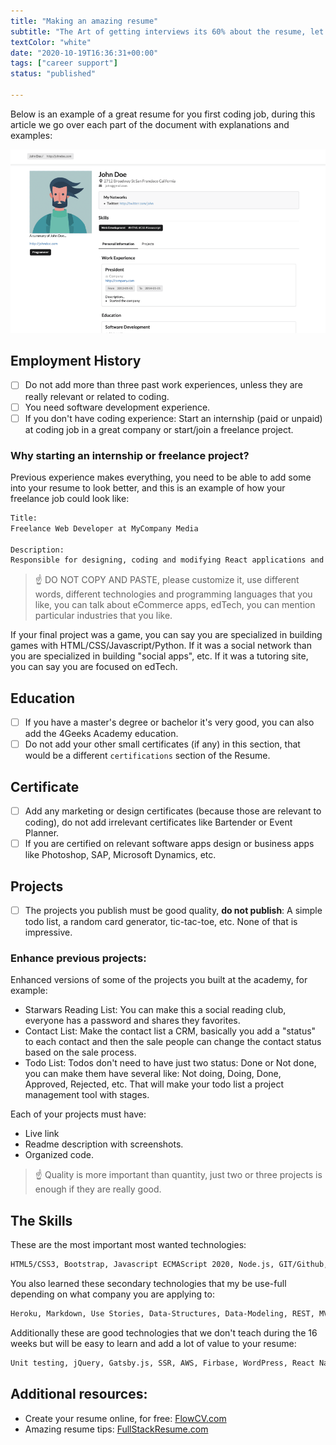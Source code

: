 ```yaml
---
title: "Making an amazing resume"
subtitle: "The Art of getting interviews its 60% about the resume, let's make it shine!"
textColor: "white"
date: "2020-10-19T16:36:31+00:00"
tags: ["career support"]
status: "published"

---
```


Below is an example of a great resume for you first coding job, during this article we go over each part of the document with explanations and examples:

![Image Resume](https://github.com/breatheco-de/content/blob/master/src/assets/images/resume2.png?raw=true)

## Employment History

- [ ] Do not add more than three past work experiences, unless they are really relevant or related to coding.
- [ ] You need software development experience.
- [ ] If you don't have coding experience: Start an internship (paid or unpaid) at coding job in a great company or start/join a freelance project.

### Why starting an internship or freelance project?

Previous experience makes everything, you need to be able to add some into your resume to look better, and this is an example of how your freelance job could look like:

```txt
Title: 
Freelance Web Developer at MyCompany Media

Description:
Responsible for designing, coding and modifying React applications and Python APIs from layout/mockups/wireframes to functional and according to a client's specifications. Strive to create visually appealing sites that feature user-friendly design and clear navigation.
```

> :point_up:  DO NOT COPY AND PASTE, please customize it, use different words, different technologies and programming languages that you like, you can talk about eCommerce apps, edTech, you can mention particular industries that you like.

If your final project was a game, you can say you are specialized in building games with HTML/CSS/Javascript/Python.
If it was a social network than you are specialized in building "social apps", etc.
If it was a tutoring site, you can say you are focused on edTech.

## Education

- [ ] If you have a master's degree or bachelor it's very good, you can also add the 4Geeks Academy education.
- [ ] Do not add your other small certificates (if any) in this section, that would be a different `certifications` section of the Resume.

## Certificate

- [ ] Add any marketing or design certificates (because those are relevant to coding), do not add irrelevant certificates like Bartender or Event Planner.
- [ ] If you are certified on relevant software apps design or business apps like Photoshop, SAP, Microsoft Dynamics, etc.

## Projects 

- [ ] The projects you publish must be good quality, **do not publish**: A simple todo list, a random card generator, tic-tac-toe, etc. None of that is impressive.

### Enhance previous projects:

Enhanced versions of some of the projects you built at the academy, for example:

- Starwars Reading List: You can make this a social reading club, everyone has a password and shares they favorites.
- Contact List: Make the contact list a CRM, basically you add a "status" to each contact and then the sale people can change the contact status based on the sale process.
- Todo List: Todos don't need to have just two status: Done or Not done, you can make them have several like: Not doing, Doing, Done, Approved, Rejected, etc. That will make your todo list a project management tool with stages.

Each of your projects must have:
- Live link
- Readme description with screenshots.
- Organized code.

> :point_up:  Quality is more important than quantity, just two or three projects is enough if they are really good.

## The Skills

These are the most important most wanted technologies:

```txt
HTML5/CSS3, Bootstrap, Javascript ECMAScript 2020, Node.js, GIT/Github, Python, Flask, API's, React.js, Flux, SCRUM, SQL, SQLAlchemy, MySQL, Postgress API's
```

You also learned these secondary technologies that my be use-full depending on what company you are applying to:

```txt
Heroku, Markdown, Use Stories, Data-Structures, Data-Modeling, REST, MVC, Event oriented programing, The DOM.
```

Additionally these are good technologies that we don't teach during the 16 weeks but will be easy to learn and add a lot of value to your resume:

```txt
Unit testing, jQuery, Gatsby.js, SSR, AWS, Firbase, WordPress, React Native.
```


## Additional resources:

- Create your resume online, for free: [FlowCV.com](https://flowcv.io/)
- Amazing resume tips: [FullStackResume.com](https://www.fullstackresume.com/)
